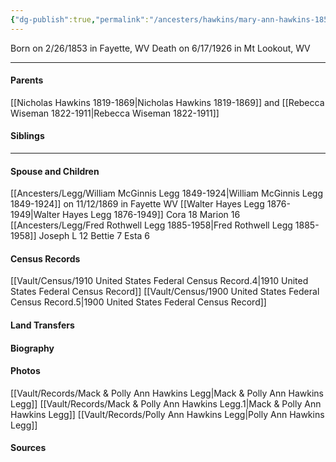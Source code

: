 ```yaml
---
{"dg-publish":true,"permalink":"/ancesters/hawkins/mary-ann-hawkins-1853-1926/","tags":["Mary-Ann-Hawkins"]}
---
```


Born on  2/26/1853 in Fayette, WV
Death on 6/17/1926 in Mt Lookout, WV

---
#### Parents

[[Nicholas Hawkins 1819-1869\|Nicholas Hawkins 1819-1869]] and [[Rebecca Wiseman 1822-1911\|Rebecca Wiseman 1822-1911]]
#### Siblings
<!-- Link to sibling -->

---
#### Spouse and Children
[[Ancesters/Legg/William McGinnis Legg 1849-1924\|William McGinnis Legg 1849-1924]] on 11/12/1869 in Fayette WV
[[Walter Hayes Legg 1876-1949\|Walter Hayes Legg 1876-1949]]
Cora 18
Marion 16
[[Ancesters/Legg/Fred Rothwell Legg 1885-1958\|Fred Rothwell Legg 1885-1958]]
Joseph L 12
Bettie 7
Esta 6

#### Census Records
[[Vault/Census/1910 United States Federal Census Record.4\|1910 United States Federal Census Record]]
[[Vault/Census/1900 United States Federal Census Record.5\|1900 United States Federal Census Record]]
#### Land Transfers

#### Biography

#### Photos
[[Vault/Records/Mack & Polly Ann Hawkins Legg\|Mack & Polly Ann Hawkins Legg]]
[[Vault/Records/Mack & Polly Ann Hawkins Legg.1\|Mack & Polly Ann Hawkins Legg]]
[[Vault/Records/Polly Ann Hawkins Legg\|Polly Ann Hawkins Legg]]

#### Sources

